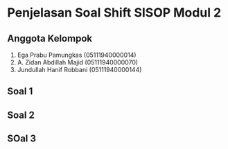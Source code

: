# Penjelasan Soal Shift SISOP Modul 2
## Anggota Kelompok
1. Ega Prabu Pamungkas (05111940000014)
2. A. Zidan Abdillah Majid (05111940000070)
3. Jundullah Hanif Robbani (05111940000144)

## Soal 1

## Soal 2

## SOal 3
